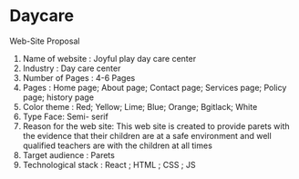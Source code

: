 # Daycare
Web-Site Proposal
1. Name of website : Joyful play day care center
2. Industry : Day care center
3. Number of Pages : 4-6 Pages
4. Pages : Home page; About page; Contact page; Services page; 
 Policy page; history page
5. Color theme : Red; Yellow; Lime; Blue; Orange; Bgitlack; White
6. Type Face: Semi- serif
7. Reason for the web site: This web site is created to provide parets with the 
evidence that their children are at a safe environment and well qualified 
teachers are with the children at all times
8. Target audience : Parets
9. Technological stack : React ; HTML ; CSS ; JS